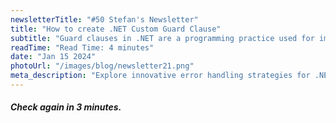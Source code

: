 ```yaml
---
newsletterTitle: "#50 Stefan's Newsletter"
title: "How to create .NET Custom Guard Clause"
subtitle: "Guard clauses in .NET are a programming practice used for improving the readability and reliability of code. They are simple checks at the beginning of a function or a method that validate inputs or conditions before proceeding with the rest of the code."
readTime: "Read Time: 4 minutes"
date: "Jan 15 2024"
photoUrl: "/images/blog/newsletter21.png"
meta_description: "Explore innovative error handling strategies for .NET developers in this insightful blog post. Learn the advantages of using the Result<T> object over traditional exceptions, and how to effectively implement custom Result and Error classes for clearer, more efficient code management. A must-read for enhancing your coding practices in .NET."
---
```


##### **Check again in 3 minutes.**
